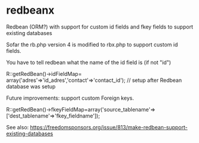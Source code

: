 # redbeanx

Redbean (ORM?) with support for custom id fields and fkey fields to support existing databases

Sofar the rb.php version 4 is modified to rbx.php to support custom id fields.

You have to tell redbean what the name of the id field is (if not "id")

R::getRedBean()->idFieldMap= array('adres'=>'id_adres','contact'=>'contact_id'); // setup after Redbean database was setup



Future improvements: support custom Foreign keys.

R::getRedBean()->fkeyFieldMap=array('source_tablename'=>['dest_tablename'=>'fkey_fieldname']);

See also: https://freedomsponsors.org/issue/813/make-redbean-support-existing-databases
